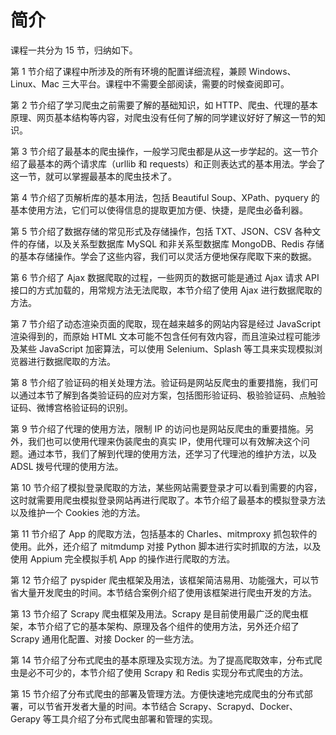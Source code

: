 # 简介

课程一共分为 15 节，归纳如下。

第 1 节介绍了课程中所涉及的所有环境的配置详细流程，兼顾 Windows、Linux、Mac 三大平台。课程中不需要全部阅读，需要的时候查阅即可。

第 2 节介绍了学习爬虫之前需要了解的基础知识，如 HTTP、爬虫、代理的基本原理、网页基本结构等内容，对爬虫没有任何了解的同学建议好好了解这一节的知识。

第 3 节介绍了最基本的爬虫操作，一般学习爬虫都是从这一步学起的。这一节介绍了最基本的两个请求库（urllib 和 requests）和正则表达式的基本用法。学会了这一节，就可以掌握最基本的爬虫技术了。

第 4 节介绍了页解析库的基本用法，包括 Beautiful Soup、XPath、pyquery 的基本使用方法，它们可以使得信息的提取更加方便、快捷，是爬虫必备利器。

第 5 节介绍了数据存储的常见形式及存储操作，包括 TXT、JSON、CSV 各种文件的存储，以及关系型数据库 MySQL 和非关系型数据库 MongoDB、Redis 存储的基本存储操作。学会了这些内容，我们可以灵活方便地保存爬取下来的数据。

第 6 节介绍了 Ajax 数据爬取的过程，一些网页的数据可能是通过 Ajax 请求 API 接口的方式加载的，用常规方法无法爬取，本节介绍了使用 Ajax 进行数据爬取的方法。

第 7 节介绍了动态渲染页面的爬取，现在越来越多的网站内容是经过 JavaScript 渲染得到的，而原始 HTML 文本可能不包含任何有效内容，而且渲染过程可能涉及某些 JavaScript 加密算法，可以使用 Selenium、Splash 等工具来实现模拟浏览器进行数据爬取的方法。

第 8 节介绍了验证码的相关处理方法。验证码是网站反爬虫的重要措施，我们可以通过本节了解到各类验证码的应对方案，包括图形验证码、极验验证码、点触验证码、微博宫格验证码的识别。

第 9 节介绍了代理的使用方法，限制 IP 的访问也是网站反爬虫的重要措施。另外，我们也可以使用代理来伪装爬虫的真实 IP，使用代理可以有效解决这个问题。通过本节，我们了解到代理的使用方法，还学习了代理池的维护方法，以及 ADSL 拨号代理的使用方法。

第 10 节介绍了模拟登录爬取的方法，某些网站需要登录才可以看到需要的内容，这时就需要用爬虫模拟登录网站再进行爬取了。本节介绍了最基本的模拟登录方法以及维护一个 Cookies 池的方法。

第 11 节介绍了 App 的爬取方法，包括基本的 Charles、mitmproxy 抓包软件的使用。此外，还介绍了 mitmdump 对接 Python 脚本进行实时抓取的方法，以及使用 Appium 完全模拟手机 App 的操作进行爬取的方法。

第 12 节介绍了 pyspider 爬虫框架及用法，该框架简洁易用、功能强大，可以节省大量开发爬虫的时间。本节结合案例介绍了使用该框架进行爬虫开发的方法。

第 13 节介绍了 Scrapy 爬虫框架及用法。Scrapy 是目前使用最广泛的爬虫框架，本节介绍了它的基本架构、原理及各个组件的使用方法，另外还介绍了 Scrapy 通用化配置、对接 Docker 的一些方法。

第 14 节介绍了分布式爬虫的基本原理及实现方法。为了提高爬取效率，分布式爬虫是必不可少的，本节介绍了使用 Scrapy 和 Redis 实现分布式爬虫的方法。

第 15 节介绍了分布式爬虫的部署及管理方法。方便快速地完成爬虫的分布式部署，可以节省开发者大量的时间。本节结合 Scrapy、Scrapyd、Docker、Gerapy 等工具介绍了分布式爬虫部署和管理的实现。

